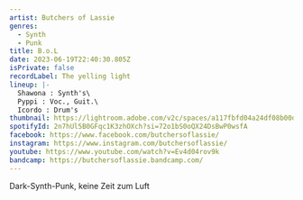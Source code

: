 ```yaml
---
artist: Butchers of Lassie
genres:
  - Synth
  - Punk
title: B.o.L
date: 2023-06-19T22:40:30.805Z
isPrivate: false
recordLabel: The yelling light
lineup: |-
  Shawona : Synth's\
  Pyppi : Voc., Guit.\
  Icordo : Drum's
thumbnail: https://lightroom.adobe.com/v2c/spaces/a117fbfd04a24df08b00dc7343422215/assets/9de273b811df30d564bc6da251010fc1/revisions/f476188c26574aa0ae4c0d24e66a5f03/renditions/48bece7c0200e0e76e249ecf89f1b6cb
spotifyId: 2n7hUl5B0GFqc1K3zhOXch?si=72o1bS0oQX24DsBwP0wsfA
facebook: https://www.facebook.com/butchersoflassie/
instagram: https://www.instagram.com/butchersoflassie/
youtube: https://www.youtube.com/watch?v=Ev4d04rov9k
bandcamp: https://butchersoflassie.bandcamp.com/
---
```

Dark-Synth-Punk, keine Zeit zum Luft